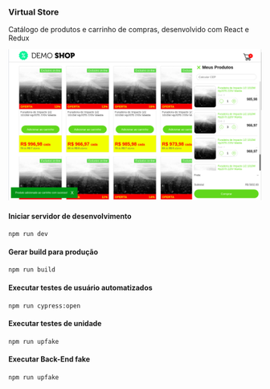 ### Virtual Store

Catálogo de produtos e carrinho de compras, desenvolvido com React e Redux

<img src="virtual-store-page.png" />


#### Iniciar servidor de desenvolvimento
```
npm run dev
```
#### Gerar build para produção
```
npm run build
```
#### Executar testes de usuário automatizados
```
npm run cypress:open
```
#### Executar testes de unidade
```
npm run upfake
```
#### Executar Back-End fake
```
npm run upfake
```

